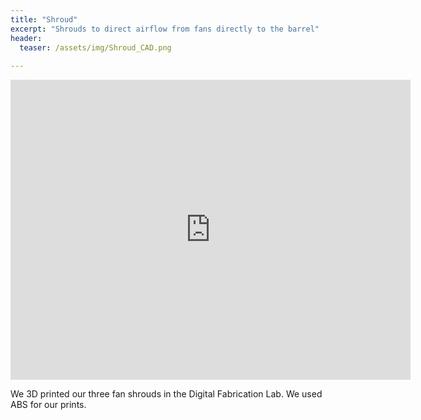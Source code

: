 ```yaml
---
title: "Shroud"
excerpt: "Shrouds to direct airflow from fans directly to the barrel"
header:
  teaser: /assets/img/Shroud_CAD.png
  
---
```


<iframe src="https://myhub.autodesk360.com/ue2fbee0b/shares/public/SH512d4QTec90decfa6e0a456b054fac73af?mode=embed" width="640" height="480" allowfullscreen="true" webkitallowfullscreen="true" mozallowfullscreen="true"  frameborder="0"></iframe>

We 3D printed our three fan shrouds in the Digital Fabrication Lab. We used ABS for our prints.
